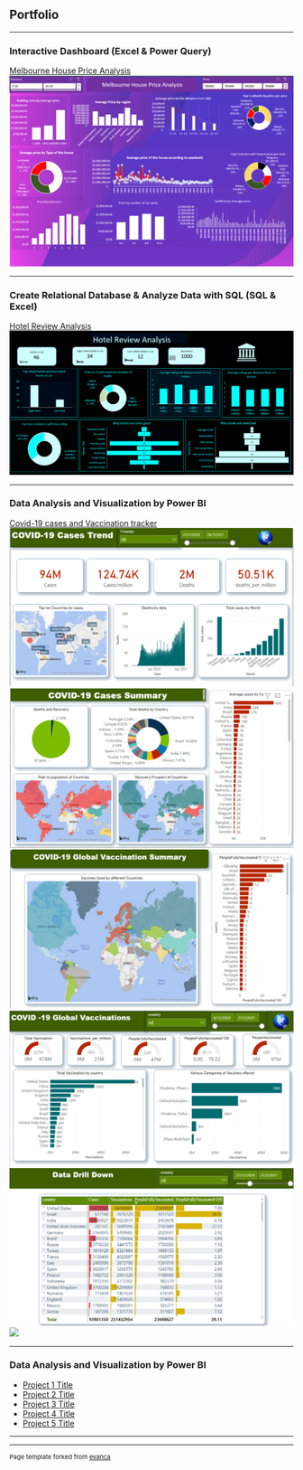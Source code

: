 ## Portfolio

---

### Interactive Dashboard (Excel & Power Query)

[Melbourne House Price Analysis](/sample_page)
<img src="images/melbourne.PNG?raw=true"/>

---
### Create Relational Database & Analyze Data with SQL (SQL & Excel)
[Hotel Review Analysis](/pdf/sample_presentation.pdf)
<img src="images/Hotel Review Analysis.PNG?raw=true"/>

---
### Data Analysis and Visualization by Power BI
[Covid-19 cases and Vaccination tracker](http://example.com/)
<img src="images/power1.PNG?raw=true"/>
<img src="images/power2.PNG?raw=true"/>
<img src="images/power3.PNG?raw=true"/>
<img src="images/power4.PNG?raw=true"/>
<img src="images/power5.PNG?raw=true"/>
<img src="images/power6.PNG?raw=true"/>

---

### Data Analysis and Visualization by Power BI

- [Project 1 Title](http://example.com/)
- [Project 2 Title](http://example.com/)
- [Project 3 Title](http://example.com/)
- [Project 4 Title](http://example.com/)
- [Project 5 Title](http://example.com/)

---




---
<p style="font-size:11px">Page template forked from <a href="https://github.com/evanca/quick-portfolio">evanca</a></p>
<!-- Remove above link if you don't want to attibute -->
